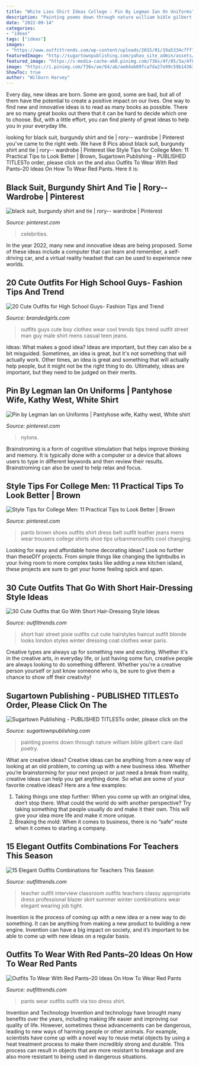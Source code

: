 ```yaml
---
title: "White Lies Shirt Ideas College : Pin By Legman Ian On Uniforms"
description: "Painting poems down through nature william bible gilbert care dad poetry"
date: "2022-09-14"
categories:
- "ideas"
tags: ["ideas"]
images:
- "https://www.outfittrends.com/wp-content/uploads/2015/01/19a5334c7ff79866468efe0f796ac8bd.jpg"
featuredImage: "http://sugartownpublishing.com/yahoo_site_admin/assets/images/Cathy-Dana-cover_sm.89183628_std.jpg"
featured_image: "https://s-media-cache-ak0.pinimg.com/736x/4f/85/3a/4f853a27b6605b0aa81af0fdd4a02f9b.jpg"
image: "https://i.pinimg.com/736x/ae/64/ab/ae64ab89fca7da27e99c59b143636de5.jpg"
ShowToc: true
author: "Wilburn Harvey"
---
```



Every day, new ideas are born. Some are good, some are bad, but all of them have the potential to create a positive impact on our lives. One way to find new and innovative ideas is to read as many books as possible. There are so many great books out there that it can be hard to decide which one to choose. But, with a little effort, you can find plenty of great ideas to help you in your everyday life.

	

		
looking for black suit, burgundy shirt and tie | rory-- wardrobe | Pinterest you've came to the right web. We have 8 Pics about black suit, burgundy shirt and tie | rory-- wardrobe | Pinterest like Style Tips for College Men: 11 Practical Tips to Look Better | Brown, Sugartown Publishing - PUBLISHED TITLESTo order, please click on the and also Outfits To Wear With Red Pants–20 Ideas On How To Wear Red Pants. Here it is:
		
    
## Black Suit, Burgundy Shirt And Tie | Rory-- Wardrobe | Pinterest

<img loading=lazy src="https://s-media-cache-ak0.pinimg.com/736x/4f/85/3a/4f853a27b6605b0aa81af0fdd4a02f9b.jpg" onerror="this.onerror=null;this.src='https://tse1.mm.bing.net/th?id=OIP.fvpcOnAcUaGOrQL-uMqT0AHaK9&amp;pid=15.1';" alt="black suit, burgundy shirt and tie | rory-- wardrobe | Pinterest">

_Source: pinterest.com_

>celebrities. 

	

In the year 2022, many new and innovative ideas are being proposed. Some of these ideas include a computer that can learn and remember, a self-driving car, and a virtual reality headset that can be used to experience new worlds.

    
## 20 Cute Outfits For High School Guys- Fashion Tips And Trend

<img loading=lazy src="http://www.brandedgirls.com/wp-content/uploads/2015/08/3a6145bdd82342c0115c5975dee643ce.jpg" onerror="this.onerror=null;this.src='https://tse1.mm.bing.net/th?id=OIP.tBkbYINHV3bNJpY4q7kgowHaLH&amp;pid=15.1';" alt="20 Cute Outfits for High School Guys- Fashion Tips and Trend">

_Source: brandedgirls.com_

>outfits guys cute boy clothes wear cool trends tips trend outfit street man guy male shirt mens casual teen jeans. 

	

Ideas: What makes a good idea?
Ideas are important, but they can also be a bit misguided. Sometimes, an idea is great, but it's not something that will actually work. Other times, an idea is great and something that will actually help people, but it might not be the right thing to do. Ultimately, ideas are important, but they need to be judged on their merits.

    
## Pin By Legman Ian On Uniforms | Pantyhose Wife, Kathy West, White Shirt

<img loading=lazy src="https://i.pinimg.com/736x/c7/4b/9b/c74b9bb8d081f96b84ad934af0c3b04c.jpg" onerror="this.onerror=null;this.src='https://tse4.mm.bing.net/th?id=OIP.Cnm77kmQrziOEjlqsv_lMgHaNn&amp;pid=15.1';" alt="Pin by Legman Ian on Uniforms | Pantyhose wife, Kathy west, White shirt">

_Source: pinterest.com_

>nylons. 

	

Brainstroming is a form of cognitive stimulation that helps improve thinking and memory. It is typically done with a computer or a device that allows users to type in different keywords and then review their results. Brainstroming can also be used to help relax and focus.

    
## Style Tips For College Men: 11 Practical Tips To Look Better | Brown

<img loading=lazy src="https://i.pinimg.com/736x/ae/64/ab/ae64ab89fca7da27e99c59b143636de5.jpg" onerror="this.onerror=null;this.src='https://tse3.mm.bing.net/th?id=OIP.efHifq4VKy-LztWRk9NQyQAAAA&amp;pid=15.1';" alt="Style Tips for College Men: 11 Practical Tips to Look Better | Brown">

_Source: pinterest.com_

>pants brown shoes outfits shirt dress belt outfit leather jeans mens wear trousers college shirts shoe tips urbanmenoutfits cool changing. 

	

Looking for easy and affordable home decorating ideas? Look no further than theseDIY projects. From simple things like changing the lightbulbs in your living room to more complex tasks like adding a new kitchen island, these projects are sure to get your home feeling spick and span.

    
## 30 Cute Outfits That Go With Short Hair-Dressing Style Ideas

<img loading=lazy src="https://www.outfittrends.com/wp-content/uploads/2015/01/19a5334c7ff79866468efe0f796ac8bd.jpg" onerror="this.onerror=null;this.src='https://tse2.mm.bing.net/th?id=OIP.BxD9v7UrrtvFOqmp-SRjaQAAAA&amp;pid=15.1';" alt="30 Cute Outfits that Go With Short Hair-Dressing Style Ideas">

_Source: outfittrends.com_

>short hair street pixie outfits cut cute hairstyles haircut outfit blonde looks london styles winter dressing coat clothes wear paris. 

	

Creative types are always up for something new and exciting. Whether it's in the creative arts, in everyday life, or just having some fun, creative people are always looking to do something different. Whether you're a creative person yourself or just know someone who is, be sure to give them a chance to show off their creativity!

    
## Sugartown Publishing - PUBLISHED TITLESTo Order, Please Click On The

<img loading=lazy src="http://sugartownpublishing.com/yahoo_site_admin/assets/images/Cathy-Dana-cover_sm.89183628_std.jpg" onerror="this.onerror=null;this.src='https://tse4.mm.bing.net/th?id=OIP.31-AppI3G-nZ9WYDicoiEwAAAA&amp;pid=15.1';" alt="Sugartown Publishing - PUBLISHED TITLESTo order, please click on the">

_Source: sugartownpublishing.com_

>painting poems down through nature william bible gilbert care dad poetry. 

	

What are creative ideas?
Creative ideas can be anything from a new way of looking at an old problem, to coming up with a new business idea. Whether you’re brainstorming for your next project or just need a break from reality, creative ideas can help you get anything done. So what are some of your favorite creative ideas? Here are a few examples: 
1) Taking things one step further: When you come up with an original idea, don’t stop there. What could the world do with another perspective? Try taking something that people usually do and make it their own. This will give your idea more life and make it more unique. 
2) Breaking the mold: When it comes to business, there is no “safe” route when it comes to starting a company.

    
## 15 Elegant Outfits Combinations For Teachers This Season

<img loading=lazy src="http://1.bp.blogspot.com/-Q1SQbjRA7qY/U820Nl-D3XI/AAAAAAAAB30/RNTNUtbhfIc/s1600/IMG_0424.JPG" onerror="this.onerror=null;this.src='https://tse1.mm.bing.net/th?id=OIP.VqESQaw6TL9KUFutnwPKMwHaKy&amp;pid=15.1';" alt="15 Elegant Outfits Combinations for Teachers This Season">

_Source: outfittrends.com_

>teacher outfit interview classroom outfits teachers classy appropriate dress professional blazer skirt summer winter combinations wear elegant wearing job tight. 

	

Invention is the process of coming up with a new idea or a new way to do something. It can be anything from making a new product to building a new engine. Invention can have a big impact on society, and it’s important to be able to come up with new ideas on a regular basis.

    
## Outfits To Wear With Red Pants–20 Ideas On How To Wear Red Pants

<img loading=lazy src="http://www.outfittrends.com/wp-content/uploads/2016/06/6c667725cb6466c180d24d46de82fee2.jpg" onerror="this.onerror=null;this.src='https://tse4.mm.bing.net/th?id=OIP.56Y64KT9cCq0qoidfDL07QHaLG&amp;pid=15.1';" alt="Outfits To Wear With Red Pants–20 Ideas On How To Wear Red Pants">

_Source: outfittrends.com_

>pants wear outfits outfit via too dress shirt. 

	

Invention and Technology
Invention and technology have brought many benefits over the years, including making life easier and improving our quality of life. However, sometimes these advancements can be dangerous, leading to new ways of harming people or other animals. For example, scientists have come up with a novel way to reuse metal objects by using a heat treatment process to make them incredibly strong and durable. This process can result in objects that are more resistant to breakage and are also more resistant to being used in dangerous situations.

